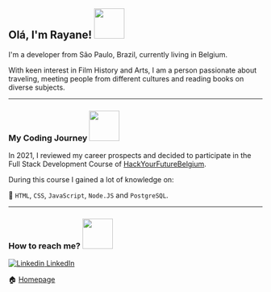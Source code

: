 ## Olá, I'm Rayane! <img src= "https://media.giphy.com/media/mGcNjsfWAjY5AEZNw6/giphy.gif" width="60">

I'm a developer from São Paulo, Brazil, currently living in Belgium.

With keen interest in Film ​History and​ ​Arts, I am a person​ passionate about traveling, meeting people from different cultures and reading books on diverse subjects.

-------

### My Coding Journey <img src="https://media.giphy.com/media/WUlplcMpOCEmTGBtBW/giphy.gif" width="60">

In 2021, I reviewed my career prospects and decided to participate in the Full Stack Development Course of [HackYourFutureBelgium](https://hackyourfuture.be/).

During this course I gained a lot of knowledge on:

:pushpin: 
 `HTML`, `CSS`, `JavaScript`, `Node.JS` and `PostgreSQL`.

-------

### How to reach me? <img src= "https://media.giphy.com/media/26orGHvmJbrQ2kZ2Yk/giphy.gif" width="60">

[![Linkedin](https://i.stack.imgur.com/gVE0j.png) LinkedIn](https://www.linkedin.com/in/rayanejs/)

:house: [Homepage](https://rayanejsilva.be/)


